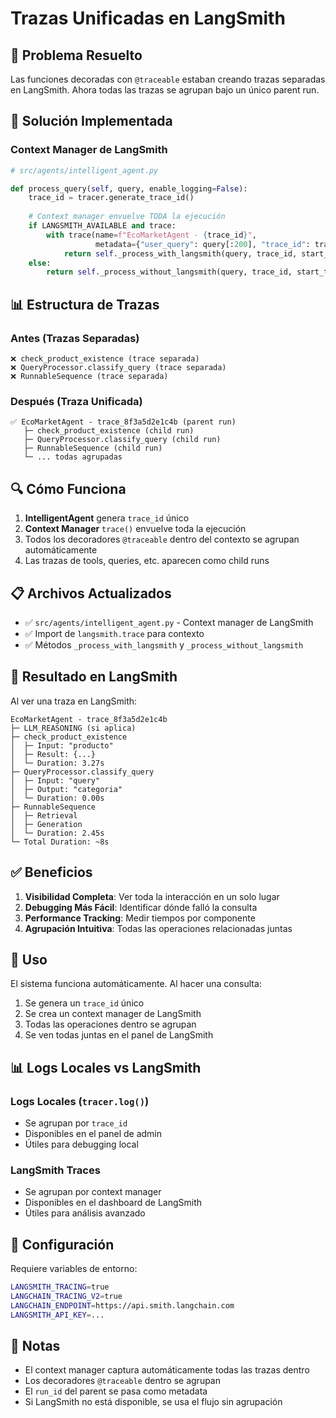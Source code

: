 # Trazas Unificadas en LangSmith

## 🎯 Problema Resuelto

Las funciones decoradas con `@traceable` estaban creando trazas separadas en LangSmith. Ahora todas las trazas se agrupan bajo un único parent run.

## 🔧 Solución Implementada

### Context Manager de LangSmith

```python
# src/agents/intelligent_agent.py

def process_query(self, query, enable_logging=False):
    trace_id = tracer.generate_trace_id()
    
    # Context manager envuelve TODA la ejecución
    if LANGSMITH_AVAILABLE and trace:
        with trace(name=f"EcoMarketAgent - {trace_id}", 
                   metadata={"user_query": query[:200], "trace_id": trace_id}) as ls_trace:
            return self._process_with_langsmith(query, trace_id, start_time, ls_trace.run_id)
    else:
        return self._process_without_langsmith(query, trace_id, start_time)
```

## 📊 Estructura de Trazas

### Antes (Trazas Separadas)

```
❌ check_product_existence (trace separada)
❌ QueryProcessor.classify_query (trace separada)  
❌ RunnableSequence (trace separada)
```

### Después (Traza Unificada)

```
✅ EcoMarketAgent - trace_8f3a5d2e1c4b (parent run)
   ├─ check_product_existence (child run)
   ├─ QueryProcessor.classify_query (child run)
   ├─ RunnableSequence (child run)
   └─ ... todas agrupadas
```

## 🔍 Cómo Funciona

1. **IntelligentAgent** genera `trace_id` único
2. **Context Manager** `trace()` envuelve toda la ejecución
3. Todos los decoradores `@traceable` dentro del contexto se agrupan automáticamente
4. Las trazas de tools, queries, etc. aparecen como child runs

## 📋 Archivos Actualizados

- ✅ `src/agents/intelligent_agent.py` - Context manager de LangSmith
- ✅ Import de `langsmith.trace` para contexto
- ✅ Métodos `_process_with_langsmith` y `_process_without_langsmith`

## 🎨 Resultado en LangSmith

Al ver una traza en LangSmith:

```
EcoMarketAgent - trace_8f3a5d2e1c4b
├─ LLM_REASONING (si aplica)
├─ check_product_existence
│  ├─ Input: "producto"
│  ├─ Result: {...}
│  └─ Duration: 3.27s
├─ QueryProcessor.classify_query
│  ├─ Input: "query"
│  ├─ Output: "categoria"
│  └─ Duration: 0.00s
├─ RunnableSequence
│  ├─ Retrieval
│  ├─ Generation
│  └─ Duration: 2.45s
└─ Total Duration: ~8s
```

## ✅ Beneficios

1. **Visibilidad Completa**: Ver toda la interacción en un solo lugar
2. **Debugging Más Fácil**: Identificar dónde falló la consulta
3. **Performance Tracking**: Medir tiempos por componente
4. **Agrupación Intuitiva**: Todas las operaciones relacionadas juntas

## 🚀 Uso

El sistema funciona automáticamente. Al hacer una consulta:

1. Se genera un `trace_id` único
2. Se crea un context manager de LangSmith
3. Todas las operaciones dentro se agrupan
4. Se ven todas juntas en el panel de LangSmith

## 📊 Logs Locales vs LangSmith

### Logs Locales (`tracer.log()`)
- Se agrupan por `trace_id`
- Disponibles en el panel de admin
- Útiles para debugging local

### LangSmith Traces
- Se agrupan por context manager
- Disponibles en el dashboard de LangSmith
- Útiles para análisis avanzado

## 🔧 Configuración

Requiere variables de entorno:
```bash
LANGSMITH_TRACING=true
LANGCHAIN_TRACING_V2=true
LANGCHAIN_ENDPOINT=https://api.smith.langchain.com
LANGSMITH_API_KEY=...
```

## 📝 Notas

- El context manager captura automáticamente todas las trazas dentro
- Los decoradores `@traceable` dentro se agrupan
- El `run_id` del parent se pasa como metadata
- Si LangSmith no está disponible, se usa el flujo sin agrupación



